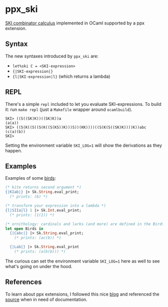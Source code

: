 ppx_ski
=======
[SKI combinator calculus](https://en.wikipedia.org/wiki/SKI_combinator_calculus) implemented in OCaml supported by a ppx extension.

Syntax
------
The new syntaxes introduced by `ppx_ski` are:
* `let%ski C = <SKI-expression>`
* `{|SKI-expression|}`
* `{l|SKI-expression|l}` (which returns a lambda)

REPL
----
There's a simple `repl` included to let you evaluate SKI-expressions.
To build it: run `make repl` (just a `Makefile` wrapper around `ocamlbuild`).

```
SKI> ((S((SK)K))((SK)K))a
(a(a))
SKI> ((S(K((S((S(K((S(KS))K)))S))(KK))))((S(K(S((SK)K))))K))abc
(c(a)(b))
SKI>
```

Setting the environment variable `SKI_LOG=1` will show the derivations as they happen.

Examples
--------
Examples of some [birds](http://www.angelfire.com/tx4/cus/combinator/birds.html):

```ocaml
(* kite returns second argument *)
{|KIab|} |> Sk.String.eval_print;
  (* prints: (b) *)

(* transform your expression into a lambda *)
{l|SIIa|l} 1 |> Sk.Int.eval_print;
  (* prints: (1(1)) *)

(* ornithology: cardinals and larks (and more) are defined in the Birds module*)
let open Birds in
  {|Cabc|} |> Sk.String.eval_print;
    (* prints: (ac(b)) *)

  {|Lab|} |> Sk.String.eval_print
    (* prints: (a(b(b))) *)
```

The curious can set the environment variable `SKI_LOG=1` here as well to see what's going on under the hood.


References
----------
To learn about ppx extensions, I followed this nice [blog](https://whitequark.org/blog/2014/04/16/a-guide-to-extension-points-in-ocaml)
and referenced the [source](https://github.com/ocaml/ocaml/blob/trunk/parsing/parsetree.mli) when in need of documentation.
